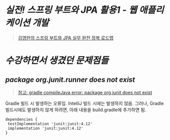 # _**실전! 스프링 부트와 JPA 활용1 - 웹 애플리케이션 개발**_
>[김영한의 스프링 부트와 JPA 실무 완전 정복 로드맵](https://www.inflearn.com/roadmaps/149)

# _**수강하면서 생겼던 문제점들**_
## _**package org.junit.runner does not exist**_
>[참고: gradle compileJava error: package org.junit does not exist](https://stackoverflow.com/questions/42677526/gradle-compilejava-error-package-org-junit-does-not-exist)

Gradle 빌드 시 발생하는 오류임.
IntelliJ 빌드 시에는 발생하지 않음.
그러나, Gradle 빌드시에도 발생하지 않게 하려면, 아래 내용을 build.gradle에 추가하면 됨.

```
dependencies {      
 testImplementation 'junit:junit:4.12'      
 implementation 'junit:junit:4.12'      
}
```
